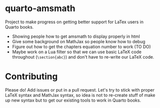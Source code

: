# quarto-amsmath

Project to make progress on getting better support for LaTex users in Quarto books.

* Showing people how to get amsmath to display properly in html
* Give some background on MathJax so people know how to debug
* Figure out how to get the chapters equation number to work (TO DO)
* Maybe work on a Lua filter so that we can use basic LaTeX code throughout (`\section{abc}`) and don't have to re-write our LaTeX code.

# Contributing

Please do! Add issues or put in a pull request. Let's try to stick with proper LaTeX syntax and MathJax syntax, so idea is not to re-create stuff of make up new syntax but to get our existing tools to work in Quarto books.
